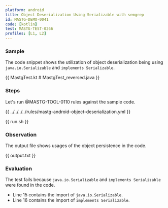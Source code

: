 ```yaml
---
platform: android
title: Object Deserialization Using Serializable with semgrep
id: MASTG-DEMO-0041
code: [kotlin]
test: MASTG-TEST-0266
profiles: [L1, L2]
---
```


### Sample

The code snippet shows the utilization of object deserialization being using `java.io.Serializable` and `implements Serializable`.

{{ MastgTest.kt # MastgTest_reversed.java }}

### Steps

Let's run @MASTG-TOOL-0110 rules against the sample code.

{{ ../../../../rules/mastg-android-object-deserialization.yml }}

{{ run.sh }}

### Observation

The output file shows usages of the object persistence in the code.

{{ output.txt }}

### Evaluation

The test fails because `java.io.Serializable` and `implements Serializable` were found in the code.

- Line 15 contains the import of `java.io.Serializable`.
- Line 16 contains the import of `implements Serializable`.
